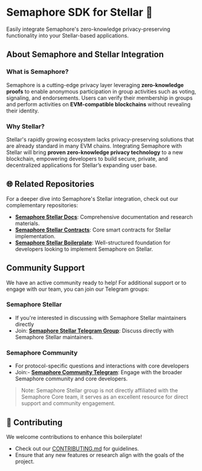 

# Semaphore SDK for Stellar 🌟

Easily integrate Semaphore's  zero-knowledge privacy-preserving functionality into your Stellar-based applications.



## About Semaphore and Stellar Integration

### **What is Semaphore?**
Semaphore is a cutting-edge privacy layer leveraging **zero-knowledge proofs** to enable anonymous participation in group activities such as voting, signaling, and endorsements. Users can verify their membership in groups and perform activities on **EVM-compatible blockchains** without revealing their identity.

### **Why Stellar?**
Stellar's rapidly growing ecosystem lacks privacy-preserving solutions that are already standard in many EVM chains. Integrating Semaphore with Stellar will bring **proven zero-knowledge privacy technology** to a new blockchain, empowering developers to build secure, private, and decentralized applications for Stellar’s expanding user base.

## 🌐 **Related Repositories**
For a deeper dive into Semaphore's Stellar integration, check out our complementary repositories:  
- **[Semaphore Stellar Docs](https://github.com/ZencypherSolutions/semaphore-stellar-docs)**: Comprehensive documentation and research materials.  
- **[Semaphore Stellar Contracts](https://github.com/ZencypherSolutions/semaphore-stellar-contracts)**: Core smart contracts for Stellar implementation.
- **[Semaphore Stellar Boilerplate](https://github.com/ZencypherSolutions/semaphore-stellar-boilerplate)**: Well-structured foundation for developers looking to implement Semaphore on Stellar.


## Community Support

We have an active community ready to help! For additional support or to engage with our team, you can join our Telegram groups:

### Semaphore Stellar
- If you're interested in discussing with Semaphore Stellar maintainers directly
- Join: **[Semaphore Stellar Telegram Group](https://t.me/+-9623JNgGjEyNzI5)**: Discuss directly with Semaphore Stellar maintainers.  

### Semaphore Community
- For protocol-specific questions and interactions with core developers
- Join:- **[Semaphore Community Telegram](https://t.me/semaphore_community)**: Engage with the broader Semaphore community and core developers.  


> Note: Semaphore Stellar group is not directly affiliated with the Semaphore Core team, it serves as an excellent resource for direct support and community engagement.

## 🤝 **Contributing**

We welcome contributions to enhance this boilerplate!  
- Check out our [CONTRIBUTING.md]() for guidelines.  
- Ensure that any new features or research align with the goals of the project. 
